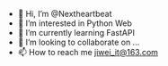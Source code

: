 - 👋 Hi, I’m @Nextheartbeat
- 👀 I’m interested in Python Web
- 🌱 I’m currently learning FastAPI
- 💞️ I’m looking to collaborate on ...
- 📫 How to reach me jiwei_it@163.com

<!---
Nextheartbeat/Nextheartbeat is a ✨ special ✨ repository because its `README.md` (this file) appears on your GitHub profile.
You can click the Preview link to take a look at your changes.
--->
